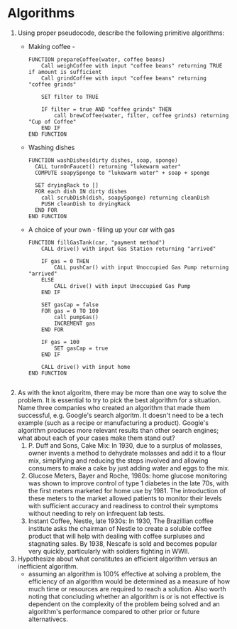 # Algorithms

1. Using proper pseudocode, describe the following primitive algorithms:
    * Making coffee -

      ```
      FUNCTION prepareCoffee(water, coffee beans)
          Call weighCoffee with input "coffee beans" returning TRUE if amount is sufficient
          Call grindCoffee with input "coffee beans" returning "coffee grinds"

          SET filter to TRUE

          IF filter = true AND "coffee grinds" THEN
              call brewCoffee(water, filter, coffee grinds) returning "Cup of Coffee"
          END IF
      END FUNCTION
      ```

    * Washing dishes

      ```
      FUNCTION washDishes(dirty dishes, soap, sponge)
        CALL turnOnFaucet() returning "lukewarm water"
        COMPUTE soapySponge to "lukewarm water" + soap + sponge

        SET dryingRack to []
        FOR each dish IN dirty dishes
          call scrubDish(dish, soapySponge) returning cleanDish
          PUSH cleanDish to dryingRack
        END FOR
      END FUNCTION
      ```

    * A choice of your own - filling up your car with gas

      ```
      FUNCTION fillGasTank(car, "payment method")
          CALL drive() with input Gas Station returning "arrived"

          IF gas = 0 THEN
              CALL pushCar() with input Unoccupied Gas Pump returning "arrived"
          ELSE
              CALL drive() with input Unoccupied Gas Pump
          END IF

          SET gasCap = false
          FOR gas = 0 TO 100
              call pumpGas()
              INCREMENT gas
          END FOR

          IF gas = 100
              SET gasCap = true
          END IF

          CALL drive() with input home
      END FUNCTION
     ```

1. As with the knot algoritm, there may be more than one way to solve the problem. It is essential to try to pick the best algorithm for a situation. Name three companies who created an algorithm that made them successful, e.g. Google's search algoritm. It doesn't need to be a tech example (such as a recipe or manufacturing a product). Google's algorithm produces more relevant results than other search engines; what about each of your cases make them stand out?
   1. P. Duff and Sons, Cake Mix: In 1930, due to a surplus of molasses, owner invents a method to dehydrate molasses and add it to a flour mix, simplifying and reducing the steps involved and allowing consumers to make a cake by just adding water and eggs to the mix.
   1. Glucose Meters, Bayer and Roche, 1980s: home glucose monitoring was shown to improve control of type 1 diabetes in the late 70s, with the first meters marketed for home use by 1981. The introduction of these meters to the market allowed patients to monitor their levels with sufficient accuracy and readiness to control their symptoms without needing to rely on infrequent lab tests.
   1. Instant Coffee, Nestle, late 1930s: In 1930, The Brazillian coffee institute asks the chairman of Nestle to create a soluble coffee product that will help with dealing with coffee surpluses and stagnating sales. By 1938, Nescafe is sold and becomes popular very quickly, particularly with soldiers fighting in WWII.
1. Hypothesize about what constitutes an efficient algorithm versus an inefficient algorithm.
   * assuming an algorithm is 100% effective at solving a problem, the efficiency of an algorithm would be determined as a measure of how much time or resources are required to reach a solution. Also worth noting that concluding whether an algorithm is or is not effective is dependent on the complexity of the problem being solved and an algorithm's performance compared to other prior or future alternativecs.